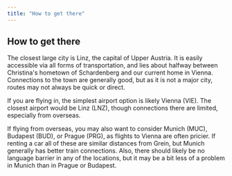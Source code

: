 ```yaml
---
title: "How to get there"
---
```


## How to get there

The closest large city is Linz, the capital of Upper Austria. It is easily accessible via all forms of transportation, and lies about halfway between Christina's hometown of Schardenberg and our current home in Vienna. Connections to the town are generally good, but as it is not a major city, routes may not always be quick or direct.

If you are flying in, the simplest airport option is likely Vienna (VIE). The closest airport would be Linz (LNZ), though connections there are limited, especially from overseas.

If flying from overseas, you may also want to consider Munich (MUC), Budapest (BUD), or Prague (PRG), as flights to Vienna are often pricier. If renting a car all of these are similar distances from Grein, but Munich generally has better train connections. Also, there should likely be no language barrier in any of the locations, but it may be a bit less of a problem in Munich than in Prague or Budapest.